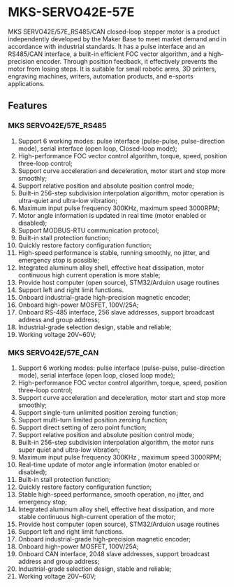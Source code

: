 # MKS-SERVO42E-57E
MKS SERVO42E/57E_RS485/CAN closed-loop stepper motor is a product independently developed by the Maker Base to meet market demand and in accordance with industrial standards. It has a pulse interface and an RS485/CAN interface, a built-in efficient FOC vector algorithm, and a high-precision encoder. Through position feedback, it effectively prevents the motor from losing steps. It is suitable for small robotic arms, 3D printers, engraving machines, writers, automation products, and e-sports applications.

## Features
### MKS SERVO42E/57E_RS485
1. Support 6 working modes: pulse interface (pulse-pulse, pulse-direction mode), serial interface (open loop, Closed-loop mode);
2. High-performance FOC vector control algorithm, torque, speed, position three-loop control;
3. Support curve acceleration and deceleration, motor start and stop more smoothly;
4. Support relative position and absolute position control mode;
5. Built-in 256-step subdivision interpolation algorithm, motor operation is ultra-quiet and ultra-low vibration;
6. Maximum input pulse frequency 300KHz, maximum speed 3000RPM;
7. Motor angle information is updated in real time (motor enabled or disabled);
8. Support MODBUS-RTU communication protocol;
9. Built-in stall protection function;
10. Quickly restore factory configuration function;
11. High-speed performance is stable, running smoothly, no jitter, and emergency stop is possible;
12. Integrated aluminum alloy shell, effective heat dissipation, motor continuous high current operation is more stable;
13. Provide host computer (open source), STM32/Arduion usage routines
14. Support left and right limit functions.
15. Onboard industrial-grade high-precision magnetic encoder;
16. Onboard high-power MOSFET, 100V/25A;
17. Onboard RS-485 interface, 256 slave addresses, support broadcast address and group address;
18. Industrial-grade selection design, stable and reliable;
19. Working voltage 20V~60V;

### MKS SERVO42E/57E_CAN
1. Support 6 working modes: pulse interface (pulse-pulse, pulse-direction mode), serial interface (open loop, closed loop mode);
2. High-performance FOC vector control algorithm, torque, speed, position three-loop control;
3. Support curve acceleration and deceleration, motor start and stop more smoothly;
4. Support single-turn unlimited position zeroing function;
5. Support multi-turn limited position zeroing function;
6. Support direct setting of zero point function;
7. Support relative position and absolute position control mode;
8. Built-in 256-step subdivision interpolation algorithm, the motor runs super quiet and ultra-low vibration;
9. Maximum input pulse frequency 300KHz , maximum speed 3000RPM;
10. Real-time update of motor angle information (motor enabled or disabled);
11. Built-in stall protection function;
12. Quickly restore factory configuration function;
13. Stable high-speed performance, smooth operation, no jitter, and emergency stop;
14. Integrated aluminum alloy shell, effective heat dissipation, and more stable continuous high-current operation of the motor;
15. Provide host computer (open source), STM32/Arduion usage routines
16. Support left and right limit functions.
17. Onboard industrial-grade high-precision magnetic encoder;
18. Onboard high-power MOSFET, 100V/25A;
19. Onboard CAN interface, 2048 slave addresses, support broadcast address and group address;
20. Industrial-grade selection design, stable and reliable;
21. Working voltage 20V~60V;







